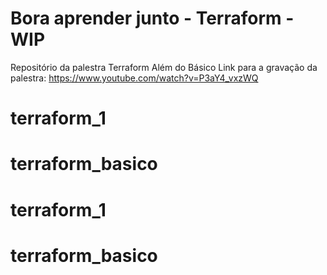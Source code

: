 # Bora aprender junto - Terraform - WIP

Repositório da palestra Terraform Além do Básico
Link para a gravação da palestra: https://www.youtube.com/watch?v=P3aY4_vxzWQ
# terraform_1
# terraform_basico
# terraform_1
# terraform_basico
